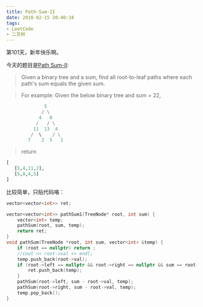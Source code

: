 ```yaml
---
title: Path-Sum-II
date: 2018-02-15 20:40:34
tags:
- LeetCode
- 二叉树
---
```


第101天，新年快乐啊。

今天的题目是[Path Sum-II](https://leetcode.com/problems/path-sum-ii/description/):

> Given a binary tree and a sum, find all root-to-leaf paths where each path's sum equals the given sum.

> For example:
> Given the below binary tree and sum = 22,

```python
              5
             / \
            4   8
           /   / \
          11  13  4
         /  \    / \
        7    2  5   1
```

> return

```python
[
   [5,4,11,2],
   [5,8,4,5]
]
```

比较简单，只贴代码咯：

```c++
vector<vector<int>> ret;

vector<vector<int>> pathSum1(TreeNode* root, int sum) {
    vector<int> temp;
    pathSum(root, sum, temp);
    return ret;
}
void pathSum(TreeNode *root, int sum, vector<int> &temp) {
    if (root == nullptr) return ;
    //cout << root->val << endl;
    temp.push_back(root->val);
    if (root->left == nullptr && root->right == nullptr && sum == root->val) {
        ret.push_back(temp);
    }
    pathSum(root->left, sum - root->val, temp);
    pathSum(root->right, sum - root->val, temp);
    temp.pop_back();
}
```

